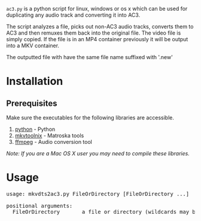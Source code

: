 `ac3.py` is a python script for linux, windows or os x which can be used
for duplicating any audio track and converting it into AC3.

The script analyzes a file, picks out non-AC3 audio tracks, converts them to AC3 and then remuxes them back into the original file. The video file is simply copied. If the file is in an MP4 container previously it will be output into a MKV container.

The outputted file with have the same file name suffixed with '.new'


Installation
============

Prerequisites
-------------
Make sure the executables for the following libraries are accessible.

1. [python](http://www.python.org/) - Python
2. [mkvtoolnix](http://www.bunkus.org/videotools/mkvtoolnix/) - Matroska tools
3. [ffmpeg](http://ffmpeg.org/) - Audio conversion tool

*Note: If you are a Mac OS X user you may need to compile these libraries.*

Usage
=====

<pre>
usage: mkvdts2ac3.py FileOrDirectory [FileOrDirectory ...]

positional arguments:
  FileOrDirectory       a file or directory (wildcards may be used)
</pre>